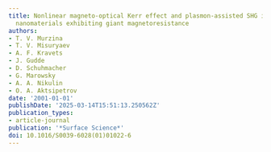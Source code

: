 ```yaml
---
title: Nonlinear magneto-optical Kerr effect and plasmon-assisted SHG in magnetic
  nanomaterials exhibiting giant magnetoresistance
authors:
- T. V. Murzina
- T. V. Misuryaev
- A. F. Kravets
- J. Gudde
- D. Schuhmacher
- G. Marowsky
- A. A. Nikulin
- O. A. Aktsipetrov
date: '2001-01-01'
publishDate: '2025-03-14T15:51:13.250562Z'
publication_types:
- article-journal
publication: '*Surface Science*'
doi: 10.1016/S0039-6028(01)01022-6
---
```

